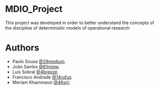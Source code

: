 # MDIO_Project

This project was developed in order to better understand the concepts of the discipline of deterministic models of operational research 

# Authors

- Paulo Sousa [@29medium](https://github.com/29medium).
- João Santos [@61mime](https://github.com/61-mime).
- Luís Sobral [@4breeze](https://github.com/luissobral4).
- Francisco Andrade [@14rufus](https://github.com/Rufus14).
- Meriam Khammassi [@46siri](https://github.com/46siri).
